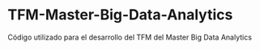 # TFM-Master-Big-Data-Analytics
Código utilizado para el desarrollo del TFM del Master Big Data Analytics

